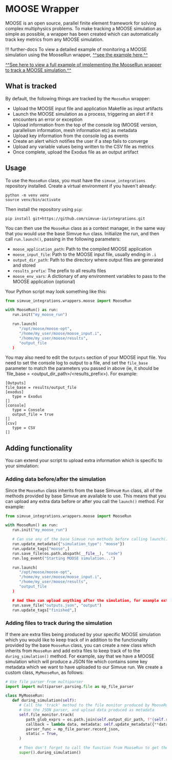 # MOOSE Wrapper

MOOSE is an open source, parallel finite element framework for solving complex multiphysics problems. To make tracking a MOOSE simulation as simple as possible, a wrapper has been created which can automatically track key metrics from any MOOSE simulation.

!!! further-docs
    To view a detailed example of monitoring a MOOSE simulation using the MooseRun wrapper, [^^see the example here.^^](/examples/moose)


[^^See here to view a full example of implementing the MooseRun wrapper to track a MOOSE simulation.^^](/examples/moose)

## What is tracked

By default, the following things are tracked by the `MooseRun` wrapper:

- Upload the MOOSE input file and application Makefile as input artifacts
- Launch the MOOSE simulation as a process, triggering an alert if it encounters an error or exception
- Upload information from the top of the console log (MOOSE version, parallelism information, mesh information etc) as metadata
- Upload key information from the console log as events
- Create an alert which notifies the user if a step fails to converge
- Upload any variable values being written to the CSV file as metrics
- Once complete, upload the Exodus file as an output artifact

## Usage

To use the `MooseRun` class, you must have the `simvue_integrations` repository installed. Create a virtual environment if you haven't already:
```
python -m venv venv
source venv/bin/activate
```
Then install the repository using `pip`:
```
pip install git+https://github.com/simvue-io/integrations.git
```

You can then use the `MooseRun` class as a context manager, in the same way that you would use the base Simvue `Run` class. Initialize the run, and then call `run.launch()`, passing in the following parameters:

- `moose_application_path`: Path to the compiled MOOSE application
- `moose_input_file`: Path to the MOOSE input file, usually ending in `.i`
- `output_dir_path`: Path to the directory where output files are generated and stored
- `results_prefix`: The prefix to all results files
- `moose_env_vars`: A dictionary of any environment variables to pass to the MOOSE application (optional)

Your Python script may look something like this:
```py
from simvue_integrations.wrappers.moose import MooseRun

with MooseRun() as run:
   run.init("my_moose_run")

   run.launch(
      "/opt/moose/moose-opt",
      "/home/my_user/moose/moose_input.i",
      "/home/my_user/moose/results",
      "output_file
   )
```

You may also need to edit the `Outputs` section of your MOOSE input file. You need to set the console log to output to a file, and set the `file_base` parameter to match the parameters you passed in above (ie, it should be `file_base = <output_dir_path>/<results_prefix>). For example:
```
[Outputs]
file_base = results/output_file
[exodus]
   type = Exodus
[]
[console]
   type = Console
   output_file = true
[]
[csv]
   type = CSV
[]
```
## Adding functionality
You can extend your script to upload extra information which is specific to your simulation:

### Adding data before/after the simulation
Since the `MooseRun` class inherits from the base Simvue `Run` class, all of the methods provided by base Simvue are available to use. This means that you can upload any extra data before or after you call the `launch()` method. For example:

```py
from simvue_integrations.wrappers.moose import MooseRun

with MooseRun() as run:
   run.init("my_moose_run")

   # Can use any of the base Simvue run methods before calling launch():
   run.update_metadata({"simulation_type": "moose"})
   run.update_tags["moose",]
   run.save_file(os.path.abspath(__file__), "code")
   run.log_event("Starting MOOSE simulation...")

   run.launch(
      "/opt/moose/moose-opt",
      "/home/my_user/moose/moose_input.i",
      "/home/my_user/moose/results",
      "output_file
   )

   # And then can upload anything after the simulation, for example extra results files
   run.save_file("outputs.json", "output")
   run.update_tags["finished",]
```

### Adding files to track during the simulation
If there are extra files being produced by your specific MOOSE simulation which you would like to keep track of in addition to the functionality provided by the base `MooseRun` class, you can create a new class which inherits from `MooseRun` and add extra files to keep track of to the `during_simulation()` method. For example, say that we have a MOOSE simulation which will produce a JSON file which contains some key metadata which we want to have uploaded to our Simvue run. We create a custom class, `MyMooseRun`, as follows:

```py
# Use file parser from multiparser
import import multiparser.parsing.file as mp_file_parser

class MyMooseRun:
   def during_simulation(self):
      # Call the 'track' method to the file monitor produced by MooseRun
      # Use the JSON parser, and upload data produced as metadata
      self.file_monitor.track(
         path_glob_exprs = os.path.join(self.output_dir_path, f"{self.results_prefix}.json"),
         callback = lambda data, metadata: self.update_metadata({**data, **metadata}), 
         parser_func = mp_file_parser.record_json, 
         static = True,
      )

      # Then don't forget to call the function from MooseRun to get the default behaviour too!
      super().during_simulation()
```